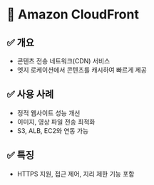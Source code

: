 # 🚀 Amazon CloudFront

## ✅ 개요
- 콘텐츠 전송 네트워크(CDN) 서비스
- 엣지 로케이션에서 콘텐츠를 캐시하여 빠르게 제공

## ✅ 사용 사례
- 정적 웹사이트 성능 개선
- 이미지, 영상 파일 전송 최적화
- S3, ALB, EC2와 연동 가능

## ✅ 특징
- HTTPS 지원, 접근 제어, 지리 제한 기능 포함